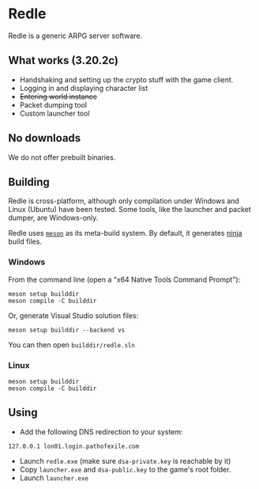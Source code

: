 # Redle

Redle is a generic ARPG server software.

## What works (3.20.2c)

* Handshaking and setting up the crypto stuff with the game client.
* Logging in and displaying character list
* ~~Entering world instance~~
* Packet dumping tool
* Custom launcher tool

## No downloads

We do not offer prebuilt binaries.

## Building

Redle is cross-platform, although only compilation under Windows and Linux (Ubuntu) have been tested.
Some tools, like the launcher and packet dumper, are Windows-only.

Redle uses [`meson`](https://mesonbuild.com/Quick-guide.html) as its meta-build system. By default, it generates [ninja](https://ninja-build.org/) build files.

### Windows

From the command line (open a "x64 Native Tools Command Prompt"):
```
meson setup builddir
meson compile -C builddir
```

Or, generate Visual Studio solution files:
```
meson setup builddir --backend vs
```

You can then open `builddir/redle.sln`

### Linux

```
meson setup builddir
meson compile -C builddir
```

## Using

* Add the following DNS redirection to your system:
```
127.0.0.1 lon01.login.pathofexile.com
```
* Launch `redle.exe` (make sure `dsa-private.key` is reachable by it)
* Copy `launcher.exe` and `dsa-public.key` to the game's root folder.
* Launch `launcher.exe`

